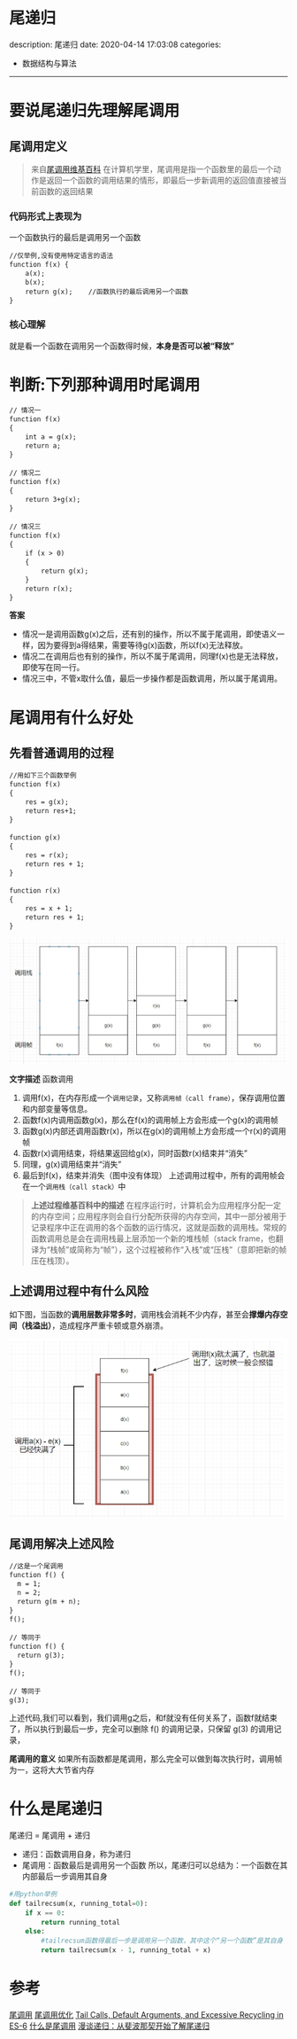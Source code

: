 #   尾递归
description: 尾递归
date: 2020-04-14 17:03:08
categories:
- 数据结构与算法
---
#    要说尾递归先理解尾调用
##    尾调用定义
>    来自[尾调用维基百科](https://zh.wikipedia.org/wiki/%E5%B0%BE%E8%B0%83%E7%94%A8)    在计算机学里，尾调用是指一个函数里的最后一个动作是返回一个函数的调用结果的情形，即最后一步新调用的返回值直接被当前函数的返回结果
###    代码形式上表现为
一个函数执行的最后是调用另一个函数
```
//仅举例,没有使用特定语言的语法
function f(x) {
    a(x);
    b(x);
    return g(x);    //函数执行的最后调用另一个函数
}
```
###    核心理解
就是看一个函数在调用另一个函数得时候，**本身是否可以被“释放”**

#    判断:下列那种调用时尾调用
```
// 情况一
function f(x)
{
    int a = g(x);
    return a;
}

// 情况二
function f(x)
{
    return 3+g(x);
}

// 情况三
function f(x)
{
    if (x > 0)
    {
        return g(x);
    }
    return r(x);
}
```
**答案**
+    情况一是调用函数g(x)之后，还有别的操作，所以不属于尾调用，即使语义一样，因为要得到a得结果，需要等待g(x)函数，所以f(x)无法释放。
+    情况二在调用后也有别的操作，所以不属于尾调用，同理f(x)也是无法释放，即使写在同一行。
+    情况三中，不管x取什么值，最后一步操作都是函数调用，所以属于尾调用。

#    尾调用有什么好处
##    先看普通调用的过程
```
//用如下三个函数举例
function f(x)
{
    res = g(x);
    return res+1;
}

function g(x)
{
    res = r(x);
    return res + 1;
}

function r(x)
{
    res = x + 1;
    return res + 1;
}
```

![](../images/2020/04/20200414005.png)

**文字描述**
函数调用
1.    调用f(x)，在内存形成一个`调用记录`，又称`调用帧（call frame）`，保存调用位置和内部变量等信息。
2.    函数f(x)内调用函数g(x)，那么在f(x)的调用帧上方会形成一个g(x)的调用帧
3.    函数g(x)内部还调用函数r(x)，所以在g(x)的调用帧上方会形成一个r(x)的调用帧
4.    函数r(x)调用结束，将结果返回给g(x)，同时函数r(x)结束并“消失”
5.    同理，g(x)调用结束并“消失”
6.    最后到f(x)，结束并消失（图中没有体现）
上述调用过程中，所有的调用帧会在一个`调用栈（call stack）`中

>    **上述过程维基百科中的描述**    在程序运行时，计算机会为应用程序分配一定的内存空间；应用程序则会自行分配所获得的内存空间，其中一部分被用于记录程序中正在调用的各个函数的运行情况，这就是函数的调用栈。常规的函数调用总是会在调用栈最上层添加一个新的堆栈帧（stack frame，也翻译为“栈帧”或简称为“帧”），这个过程被称作“入栈”或“压栈”（意即把新的帧压在栈顶）。

##    上述调用过程中有什么风险
如下图，当函数的**调用层数非常多时**，调用栈会消耗不少内存，甚至会**撑爆内存空间（栈溢出）**，造成程序严重卡顿或意外崩溃。

![](../images/2020/04/20200414006.png)


##    尾调用解决上述风险
```
//这是一个尾调用
function f() {
  m = 1;
  n = 2;
  return g(m + n);
}
f();

// 等同于
function f() {
  return g(3);
}
f();

// 等同于
g(3);
```

上述代码,我们可以看到，我们调用g之后，和f就没有任何关系了，函数f就结束了，所以执行到最后一步，完全可以删除 f() 的调用记录，只保留 g(3) 的调用记录，

**尾调用的意义**
如果所有函数都是尾调用，那么完全可以做到每次执行时，调用帧为一，这将大大节省内存

#    什么是尾递归
尾递归 = 尾调用 + 递归
+    递归：函数调用自身，称为递归
+    尾调用：函数最后是调用另一个函数
所以，尾递归可以总结为：一个函数在其内部最后一步调用其自身
```python
#用python举例
def tailrecsum(x, running_total=0):
    if x == 0:
        return running_total
    else:
        #tailrecsum函数得最后一步是调用另一个函数，其中这个“另一个函数”是其自身
        return tailrecsum(x - 1, running_total + x)
```

#    参考
[尾调用](https://zh.wikipedia.org/wiki/%E5%B0%BE%E8%B0%83%E7%94%A8)
[尾调用优化](http://www.ruanyifeng.com/blog/2015/04/tail-call.html)
[Tail Calls, Default Arguments, and Excessive Recycling in ES-6](http://raganwald.com/2015/02/07/tail-calls-defult-arguments-recycling.html)
[什么是尾调用](https://blog.csdn.net/longintchar/article/details/78998081)
[漫谈递归：从斐波那契开始了解尾递归](http://www.voidcn.com/article/p-qdsabmbw-xk.html)
